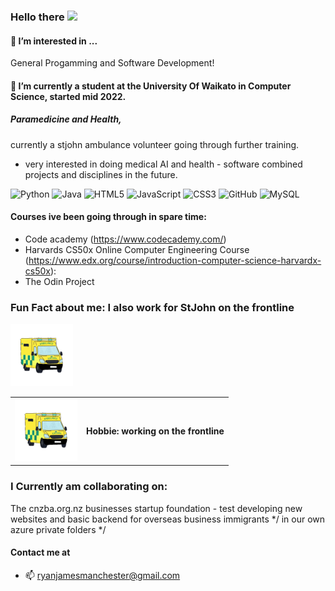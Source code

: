 <!-- Heading -->
### Hello there <img src = "https://raw.githubusercontent.com/MartinHeinz/MartinHeinz/master/wave.gif" width = 30px>
#### 👀 I’m interested in ...

 General Progamming and Software Development!

#### 🌱 I’m currently a student at the University Of Waikato in Computer Science, started mid 2022.

##### Paramedicine and Health,
 currently a stjohn ambulance volunteer going through further training.

- very interested in doing medical AI and health - software combined projects and disciplines in the future.


![Python](https://img.shields.io/badge/-Python-black?style=flat-square&logo=Python)
![Java](https://img.shields.io/badge/-java-E34A86?style=flat-square&logo=java)
![HTML5](https://img.shields.io/badge/-HTML5-E34F26?style=flat-square&logo=html5&logoColor=white)
![JavaScript](https://img.shields.io/badge/-JavaScript-%23F7DF1C?style=flat-square&logo=javascript&logoColor=000000&labelColor=%23F7DF1C&color=%23FFCE5A)
![CSS3](https://img.shields.io/badge/-CSS3-1572B6?style=flat-square&logo=css3)
![GitHub](https://img.shields.io/badge/-GitHub-181717?style=flat-square&logo=github)
![MySQL](https://img.shields.io/badge/-MySQL-black?style=flat-square&logo=mysql)

#### Courses ive been going through in spare time:
* Code academy (https://www.codecademy.com/)
* Harvards CS50x Online Computer Engineering Course (https://www.edx.org/course/introduction-computer-science-harvardx-cs50x):
* The Odin Project

### Fun Fact about me: I also work for StJohn on the frontline 
<img src="https://github.com/RyanJManchester/RyanJManchester/blob/main/ambo.gif" width = 100px>

<div>
    <table border:none>
     <tr>
       <td><img src="https://github.com/RyanJManchester/RyanJManchester/blob/main/ambo.gif" width = 100px></td>
        <td><b>Hobbie: working on the frontline</b></td>
     </tr>
    </table>
    </div>

### I Currently am collaborating on:
   The cnzba.org.nz businesses startup foundation - test developing new websites and basic backend for overseas business immigrants
 */ in our own azure private folders */
 
#### Contact me at
- 📫 ryanjamesmanchester@gmail.com
<!--
### If you like what i do, <a href="https://www.buymeacoffee.com/abhisheknaiidu" target="_blank"><img src="https://cdn.buymeacoffee.com/buttons/v2/default-red.png" alt="Buy Me A Coffee" width="150" ></a -->

